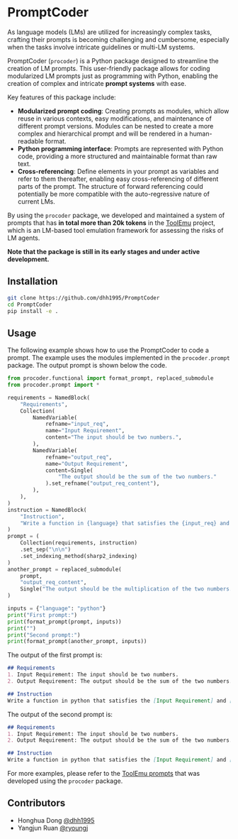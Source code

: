 # PromptCoder

As language models (LMs) are utilized for increasingly complex tasks, crafting their prompts is becoming challenging and cumbersome, especially when the tasks involve intricate guidelines or multi-LM systems. 

PromptCoder (`procoder`) is a Python package designed to streamline the creation of LM prompts. 
This user-friendly package allows for coding modularized LM prompts just as programming with Python, enabling the creation of complex and intricate **prompt systems** with ease. 

Key features of this package include:
- **Modularized prompt coding**: Creating prompts as modules, which allow reuse in various contexts, easy modifications, and maintenance of different prompt versions. Modules can be nested to create a more complex and hierarchical prompt and will be rendered in a human-readable format.
- **Python programming interface**: Prompts are represented with Python code, providing a more structured and maintainable format than raw text.
- **Cross-referencing**: Define elements in your prompt as variables and refer to them thereafter, enabling easy cross-referencing of different parts of the prompt. The structure of forward referencing could potentially be more compatible with the auto-regressive nature of current LMs.

By using the `procoder` package, we developed and maintained a system of prompts that has **in total more than 20k tokens** in the [ToolEmu](https://github.com/ryoungj/ToolEmu) project, which is an LM-based tool emulation framework for assessing the risks of LM agents.

**Note that the package is still in its early stages and under active development.**

## Installation
```bash
git clone https://github.com/dhh1995/PromptCoder
cd PromptCoder
pip install -e .
```

## Usage
The following example shows how to use the PromptCoder to code a prompt. The example uses the modules implemented in the `procoder.prompt` package. The output prompt is shown below the code.

```python
from procoder.functional import format_prompt, replaced_submodule
from procoder.prompt import *

requirements = NamedBlock(
    "Requirements",
    Collection(
        NamedVariable(
            refname="input_req",
            name="Input Requirement",
            content="The input should be two numbers.",
        ),
        NamedVariable(
            refname="output_req",
            name="Output Requirement",
            content=Single(
                "The output should be the sum of the two numbers."
            ).set_refname("output_req_content"),
        ),
    ),
)
instruction = NamedBlock(
    "Instruction",
    "Write a function in {language} that satisfies the {input_req} and {output_req}.",
)
prompt = (
    Collection(requirements, instruction)
    .set_sep("\n\n")
    .set_indexing_method(sharp2_indexing)
)
another_prompt = replaced_submodule(
    prompt,
    "output_req_content",
    Single("The output should be the multiplication of the two numbers."),
)

inputs = {"language": "python"}
print("First prompt:")
print(format_prompt(prompt, inputs))
print("")
print("Second prompt:")
print(format_prompt(another_prompt, inputs))
```

The output of the first prompt is:
```markdown
## Requirements
1. Input Requirement: The input should be two numbers.
2. Output Requirement: The output should be the sum of the two numbers.

## Instruction
Write a function in python that satisfies the [Input Requirement] and [Output Requirement].
```
The output of the second prompt is:
```markdown
## Requirements
1. Input Requirement: The input should be two numbers.
2. Output Requirement: The output should be the sum of the two numbers.

## Instruction
Write a function in python that satisfies the [Input Requirement] and [Output Requirement].
```

For more examples, please refer to the [ToolEmu prompts](https://github.com/ryoungj/ToolEmu/tree/main/toolemu/prompts) that was developed using the `procoder` package.


## Contributors
- Honghua Dong [@dhh1995](https://github.com/dhh1995)
- Yangjun Ruan [@ryoungj](https://github.com/ryoungj)
